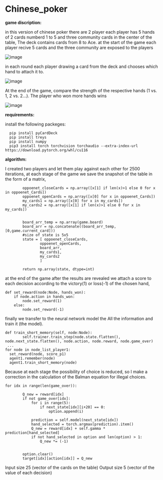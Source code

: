 # Chinese_poker
**game discription:**

in this version of chinese poker there are 2 player each player has 5 hands of 2 cards numberd 1 to 5
and three community cards in the center of the table, The deck contains cards from 8 to Ace.
at the start of the game each player recive 5 cards and the three community are exposed to the players

![image](https://user-images.githubusercontent.com/82440808/190897578-18bcbe96-779a-4c3b-8ea0-26d1e7940bb3.png)

in each round each player drawing a card from the deck and chooses which hand to attach it to.

![image](https://user-images.githubusercontent.com/82440808/190897757-bb7aea10-2886-44b3-a4f1-a5b403720d9e.png)

At the end of the game, compare the strength of the respective hands (1 vs. 1, 2 vs. 2...). The player who won more hands wins

![image](https://user-images.githubusercontent.com/82440808/190897866-1ad10212-3ec6-4681-bb64-0313de5cb385.png)

**requirements:**

install the following packeges:
```
  pip install pyCardDeck
  pip install treys
  pip install numpy
  pip3 install torch torchvision torchaudio --extra-index-url https://download.pytorch.org/whl/cu116
```  
**algorithm:**

I created two players and let them play against each other for 2500 iterations, 
at each stage of the game we save the snapshot of the table in the form of a matrix,
```
        oppoenet_closeCards = np.array([x[1] if len(x)>1 else 0 for x in oppoenet_Cards])
        oppoenet_openCards = np.array([x[0] for x in oppoenet_Cards]) 
        my_cards1 = np.array([x[0] for x in my_cards])     
        my_cards2 = np.array([x[1] if len(x)>1 else 0 for x in my_cards])

        
        board_arr_temp = np.array(game.board)
        board_arr = np.concatenate((board_arr_temp, [0,game.current_card]))
        #size of state is 5x5
        state = [ oppoenet_closeCards, 
                oppoenet_openCards, 
                board_arr,
                my_cards1,
                my_cards2
                ]
        
        return np.array(state, dtype=int)
```
at the end of the game after the results are revealed we attach a score to each decision according to the victory(1) or loss(-1) of the chosen hand,
```
def set_reward(node:Node, hands_won):
    if node.action in hands_won: 
        node.set_reward(1)
    else:
        node.set_reward(-1)
```
finally we transfer to the neural network model the All the information and train it (the model).
```
def train_short_memory(self, node:Node):
        self.trainer.train_step(node.state.flatten(), node.next_state.flatten(), node.action, node.reward, node.game_over)
 ...
for node in node_list_player1:
  set_reward(node, score_p1)
  agent1.remember(node)
  agent1.train_short_memory(node)

```
Because at each stage the possibility of choice is reduced, so I make a correction in the calculation of the Balman equation for illegal choices.
```
for idx in range(len(game_over)):

        Q_new = reward[idx]
        if not game_over[idx]:
            for i in range(5):
                if next_state[idx][i+20] == 0:
                    option.append(i)

            prediction = self.model(next_state[idx])             
            hand_selected = torch.argmax(prediction).item()
            Q_new = reward[idx] + self.gamma * prediction[hand_selected] 
            if not hand_selected in option and len(option) > 1:
                Q_new *= (-1)


        option.clear()
        target[idx][action[idx]] = Q_new  
```        
Input size 25 (vector of the cards on the table)
Output size 5 (vector of the value of each decision)


